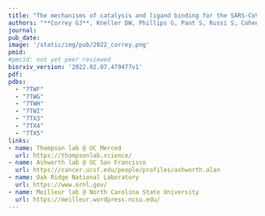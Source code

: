 ```yaml
---
title: "The mechanisms of catalysis and ligand binding for the SARS-CoV-2 NSP3 macrodomain from neutron and X-ray diffraction at room temperature."
authors: "**Correy GJ**, Kneller DW, Phillips G, Pant S, Russi S, Cohen AE, Meigs G, Holton JM, Gahbauer S, Thompson MC, Ashworth A, Coates L, Kovalevsky A, Meilleur F, **Fraser JS**."
journal:
pub_date:
image: '/static/img/pub/2022_correy.png'
pmid:
#pmcid: not yet peer reviewed
biorxiv_version: '2022.02.07.479477v1'
pdf:
pdbs:
  - "7TWF"
  - "7TWG"
  - "7TWH"
  - "7TWI"
  - "7TX3"
  - "7TX4"
  - "7TX5"
links:
- name: Thompson lab @ UC Merced
  url: https://thompsonlab.science/
- name: Ashworth lab @ UC San Francisco
  url: https://cancer.ucsf.edu/people/profiles/ashworth.alan
- name: Oak Ridge National Laboratory
  url: https://www.ornl.gov/
- name: Meilleur lab @ North Carolina State University
  url: https://meilleur.wordpress.ncsu.edu/
---
```

